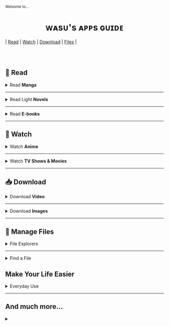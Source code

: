 <sub>Welsome to...</sub>
<h1 align="center">ᴡᴀsᴜ's ᴀᴩᴩs ɢᴜɪᴅᴇ</h1>

| [Read](#-read) 
| [Watch](#-watch) 
| [Download](#-download)
| [Files](#-manage-files)
|


</br></br>

📖 Read
--------

<details><summary>Read <b>Manga</b></summary>

✨ [**Tachiyomi**](https://tachiyomi.org/) and its [forks](https://tachiyomi.org/forks/). `FOSS` `Extension based`

✧ [**Saikou**](https://github.com/saikou-app/saikou) `FOSS`

</details>

---

<details><summary>Read Light <b>Novels</b></summary>

✦ [**Shosetsu**](https://shosetsu.app)

✦ [**QuickNovel**](https://github.com/LagradOst/QuickNovel)

</details>

---

<details><summary>Read <b>E-books</b></summary>

✦ [**Moon+ Reader**](https://play.google.com/store/apps/details?id=com.flyersoft.moonreader) `▶Google Play`

✦ [**Reasily**](https://play.google.com/store/apps/details?id=com.gmail.jxlab.app.reasily) `▶Google Play`
> **ePub only** reader

</details>

---

🎥 Watch
----------

<details><summary>Watch <b>Anime</b></summary>

✦ [**Aniyomi**](https://aniyomi.jmir.xyz/) `FOSS` `Extension based`
> Fork of Tachiyomi for anime. 

|           +          |            -           |
| :-----------------: | :-----------------: |
| Tachiyomi-like UI |  |
| Let both watch anime and read manga |  |

✦ [**Saikou**](https://github.com/saikou-app/saikou)

✧ [**CloudStream**](https://github.com/recloudstream/cloudstream) `FOSS` `Extension based`
> Movie and Series centered but supports a few anime sources as well.

</details>

---

<details><summary>Watch <b>TV Shows & Movies</b></summary>

✦ [**CloudStream**](https://github.com/recloudstream/cloudstream) `FOSS` `Extension based`

</details>

---

📥 Download
---------------------

<details><summary>Download <b>Video</b></summary>

✦ [Video Downloader](https://play.google.com/store/apps/details?id=video.downloader.videodownloader) `▶Google Play`

</details>

---

<details><summary>Download <b>Images</b></summary>

✦ [Image Hunter](https://play.google.com/store/apps/details?id=video.downloader.videodownloader) `▶Google Play`

✦ [Gallerify](https://play.google.com/store/apps/details?id=com.atominvention.gallerify) `▶Google Play`

❌ ~~[GetThemAll]()~~ `▶Google Play`
> Once upon a time it was great app... But owner changed and...

</details>

---

📂 Manage Files
---------------------------


<details><summary>File Explorers</summary>

[X-plore]()
> Two clumn view.

</details>

---

<details><summary>Find a File</summary>

[aGrep]()

</details>

Make Your Life Easier
----------------------------------

<details><summary>Everyday Use</summary>

✨ [**FooView**](https://www.fooview.com/) [`▶Google Play`](https://play.google.com/store/apps/details?id=com.fooview.android.fooview)  
> FooView is a floating ball with gestures, 500+ featuers all in one touch.

</details>


---

And much more...
-----------------------------

<details><summary></summary>

[]()

</details>
